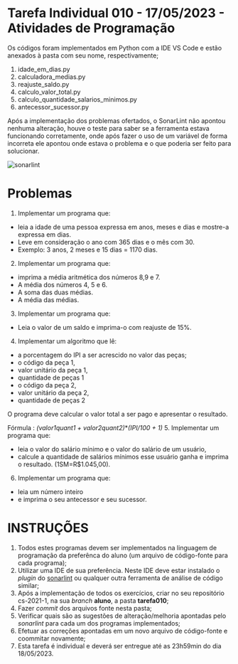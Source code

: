 # Tarefa Individual 010 - 17/05/2023 - Atividades de Programação

Os códigos foram implementados em Python com a IDE VS Code e estão anexados à pasta com seu nome, respectivamente;

1.  idade_em_dias.py
2.  calculadora_medias.py
3.  reajuste_saldo.py
4.  calculo_valor_total.py
5. calculo_quantidade_salarios_minimos.py
6.  antecessor_sucessor.py

Após a implementação dos problemas ofertados, o SonarLint não apontou nenhuma alteração, houve o teste para saber se a ferramenta estava funcionando corretamente, onde após fazer o uso de um variável de forma incorreta ele apontou onde estava o problema e o que poderia ser feito para solucionar.

![sonarlint](https://github.com/MateusSilvaUFG/cs-2023-1/assets/131163948/cc9d355b-6c10-4999-8145-b026321f5204)

# **Problemas**  
1. Implementar um programa que:
  * leia a idade de uma pessoa expressa em anos, meses e dias e mostre-a expressa em dias.
  * Leve em consideração o ano com 365 dias e o mês com 30.
  * Exemplo: 3 anos, 2 meses e 15 dias = 1170 dias.
2. Implementar um programa que:
  * imprima a média aritmética dos números 8,9 e 7.
  * A média dos números 4, 5 e 6.
  * A soma das duas médias.
  * A média das médias.
3. Implementar um programa que:
  * Leia o valor de um saldo e imprima-o com reajuste de 15%.
4. Implementar um algoritmo que lê:
  * a porcentagem do IPI a ser acrescido no valor das peças;
  * o código da peça 1,
  * valor unitário da peça 1,
  * quantidade de peças 1
  * o código da peça 2,
  * valor unitário da peça 2,
  * quantidade de peças 2


  O programa deve calcular o valor total a ser pago e apresentar o resultado.


  Fórmula : _(valor1*quant1 + valor2*quant2)_*_(IPI/100 + 1)_
5. Implementar um programa que:
  * leia o valor do salário mínimo e o valor do salário de um usuário,
  * calcule a quantidade de salários mínimos esse usuário ganha e imprima o resultado. (1SM=R$1.045,00).
6. Implementar um programa que:
  * leia um número inteiro
  * e imprima o seu antecessor e seu sucessor.


# **INSTRUÇÕES**
1. Todos estes programas devem ser implementados na linguagem de programação da preferênca do aluno (um arquivo de código-fonte para cada programa);
2. Utilizar uma IDE de sua preferência. Neste IDE deve estar instalado o _plugin_ do [sonarlint](https://www.sonarlint.org/) ou  qualquer outra ferramenta de análise de código similar;
3. Após a implementação de todos os exercícios, criar no seu repositório cs-2021-1, na sua _branch_ **aluno**, a pasta **tarefa010**;
4. Fazer _commit_ dos arquivos fonte nesta pasta;
5. Verificar quais são as sugestões de alteração/melhoria apontadas pelo _sonarlint_ para cada um dos programas implementados;
6. Efetuar as correções apontadas em um novo arquivo de código-fonte e coommitar novamente;
7. Esta tarefa é individual e deverá ser entregue até as 23h59min do dia 18/05/2023.


